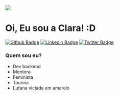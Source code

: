 <img src="https://media.giphy.com/media/OBnIvqqpKFbZam9Wmj/giphy.giff" />

# Oi, Eu sou a Clara! :D

[![Github Badge](https://img.shields.io/badge/-Github-000?style=flat-square&logo=Github&logoColor=white&link=https://github.com/claravidal)](https://github.com/claravidal)
[![Linkedin Badge](https://img.shields.io/badge/-LinkedIn-blue?style=flat-square&logo=Linkedin&logoColor=white&link=https://www.linkedin.com/in/clara-vidal-carvalho/)](https://www.linkedin.com/in/clara-vidal-carvalho/)
[![Twitter Badge](https://img.shields.io/badge/-Twitter-1ca0f1?style=flat-square&labelColor=1ca0f1&logo=twitter&logoColor=white&link=https://twitter.com/vidalclaa)](https://twitter.com/vidalclaa)


### Quem sou eu?
- Dev backend
- Mentora
- Feminista
- Taurina
- Lufana viciada em amarelo




<!--
**claravidal/claravidal** is a ✨ _special_ ✨ repository because its `README.md` (this file) appears on your GitHub profile.

Here are some ideas to get you started:

- 🔭 I’m currently working on ...
- 🌱 I’m currently learning ...
- 👯 I’m looking to collaborate on ...
- 🤔 I’m looking for help with ...
- 💬 Ask me about ...
- 📫 How to reach me: ...
- 😄 Pronouns: ...
- ⚡ Fun fact: ...
-->
